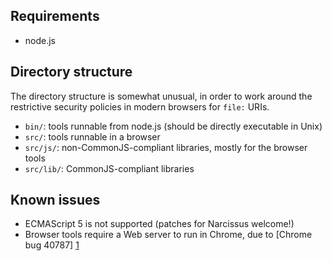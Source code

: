 Requirements
------------
* node.js

Directory structure
-------------------

The directory structure is somewhat unusual, in order to work around the
restrictive security policies in modern browsers for `file:` URIs.

* `bin/`: tools runnable from node.js (should be directly executable in Unix)
* `src/`: tools runnable in a browser
* `src/js/`: non-CommonJS-compliant libraries, mostly for the browser tools
* `src/lib/`: CommonJS-compliant libraries

Known issues
------------

* ECMAScript 5 is not supported (patches for Narcissus welcome!)
* Browser tools require a Web server to run in Chrome, due to [Chrome bug 40787]
  [1]

[1]: http://code.google.com/p/chromium/issues/detail?id=40787


